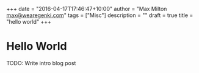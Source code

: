 +++
date = "2016-04-17T17:46:47+10:00"
author = "Max Milton <max@wearegenki.com>"
tags = ["Misc"]
description = ""
draft = true
title = "hello world"
+++

# Hello World

TODO: Write intro blog post
